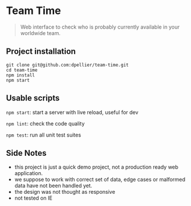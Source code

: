 # Team Time

> Web interface to check who is probably currently available in your worldwide team.

## Project installation

```
git clone git@github.com:dpellier/team-time.git
cd team-time
npm install
npm start
```

## Usable scripts

`npm start`: start a server with live reload, useful for dev

`npm lint`: check the code quality

`npm test`: run all unit test suites

## Side Notes

- this project is just a quick demo project, not a production ready web application.
- we suppose to work with correct set of data, edge cases or malformed data have not been handled yet.
- the design was not thought as responsive
- not tested on IE
